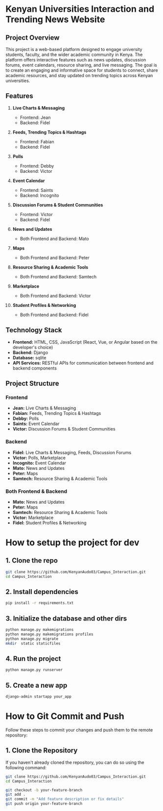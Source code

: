 # Kenyan Universities Interaction and Trending News Website

## Project Overview
This project is a web-based platform designed to engage university students, faculty, and the wider academic community in Kenya. The platform offers interactive features such as news updates, discussion forums, event calendars, resource sharing, and live messaging. The goal is to create an engaging and informative space for students to connect, share academic resources, and stay updated on trending topics across Kenyan universities.

## Features
1. **Live Charts & Messaging**  
   - Frontend: Jean  
   - Backend: Fidel  

2. **Feeds, Trending Topics & Hashtags**  
   - Frontend: Fabian  
   - Backend: Fidel  

3. **Polls**  
   - Frontend: Debby  
   - Backend: Victor  

4. **Event Calendar**  
   - Frontend: Saints  
   - Backend: Incognito  

5. **Discussion Forums & Student Communities**  
   - Frontend: Victor  
   - Backend: Fidel  

6. **News and Updates**  
   - Both Frontend and Backend: Mato  

7. **Maps**  
   - Both Frontend and Backend: Peter  

8. **Resource Sharing & Academic Tools**  
   - Both Frontend and Backend: Samtech  

9. **Marketplace**  
   - Both Frontend and Backend: Victor  

10. **Student Profiles & Networking**  
    - Both Frontend and Backend: Fidel

## Technology Stack
- **Frontend:** HTML, CSS, JavaScript (React, Vue, or Angular based on the developer's choice)
- **Backend:** Django
- **Database:** sqlite
- **API Services:** RESTful APIs for communication between frontend and backend components

## Project Structure
### Frontend
- **Jean:** Live Charts & Messaging  
- **Fabian:** Feeds, Trending Topics & Hashtags  
- **Debby:** Polls  
- **Saints:** Event Calendar  
- **Victor:** Discussion Forums & Student Communities

### Backend
- **Fidel:** Live Charts & Messaging, Feeds, Discussion Forums
- **Victor:** Polls, Marketplace  
- **Incognito:** Event Calendar  
- **Mato:** News and Updates  
- **Peter:** Maps  
- **Samtech:** Resource Sharing & Academic Tools

### Both Frontend & Backend
- **Mato:** News and Updates  
- **Peter:** Maps  
- **Samtech:** Resource Sharing & Academic Tools  
- **Victor:** Marketplace
- **Fidel:** Student Profiles & Networking  

# How to setup the project for dev

## 1. Clone the repo

```bash
git clone https://github.com/KenyanAudo03/Campus_Interaction.git
cd Campus_Interaction
```

## 2.  Install dependencies
```bash
pip install -r requirements.txt
```

## 3. Initialize the database and other dirs
```bash
python manage.py makemigrations
python manage.py makemigrations profiles
python manage.py migrate
mkdir  static staticfiles
```

## 4.  Run the project
```bash
python manage.py runserver
```

## 5. Create a new app
```bash
django-admin startapp your_app
```

# How to Git Commit and Push

Follow these steps to commit your changes and push them to the remote repository:

## 1. Clone the Repository
If you haven't already cloned the repository, you can do so using the following command:

```bash
git clone https://github.com/KenyanAudo03/Campus_Interaction.git
cd Campus_Interaction

git checkout -b your-feature-branch
git add .
git commit -m "Add feature description or fix details"
git push origin your-feature-branch
```

